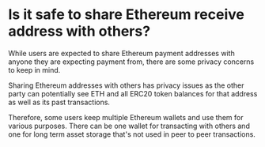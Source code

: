 # Is it safe to share Ethereum receive address with others?

While users are expected to share Ethereum payment addresses with anyone they are expecting payment from, there are some privacy concerns to keep in mind.

Sharing Ethereum addresses with others has privacy issues as the other party can potentially see ETH and all ERC20 token balances for that address as well as its past transactions.

Therefore, some users keep multiple Ethereum wallets and use them for various purposes. There can be one wallet for transacting with others and one for long term asset storage that's not used in peer to peer transactions.


